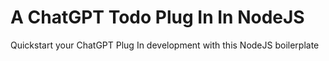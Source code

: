 # A ChatGPT Todo Plug In In NodeJS

Quickstart your ChatGPT Plug In development with this NodeJS boilerplate
